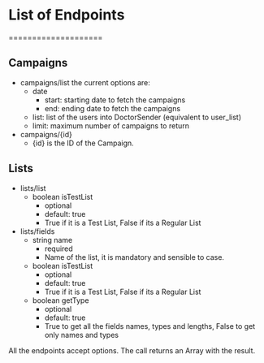 # List of Endpoints
====================

Campaigns
---------

 - campaigns/list
   the current options are:
    - date
      - start: starting date to fetch the campaigns
      - end: ending date to fetch the campaigns
    - list: list of the users into DoctorSender (equivalent to user_list)
    - limit: maximum number of campaigns to return
 - campaigns/{id}
   - {id} is the ID of the Campaign.

Lists
-----
 - lists/list
   - boolean isTestList
     - optional 
     - default: true 
     - True if it is a Test List, False if its a Regular List 
 - lists/fields
   - string name
     - required
     - Name of the list, it is mandatory and sensible to case.
   - boolean isTestList
     - optional 
     - default: true 
     - True if it is a Test List, False if its a Regular List 
   - boolean getType
     - optional 
     - default: true 
     - True to get all the fields names, types and lengths, False to get only names and types

All the endpoints accept options.
The call returns an Array with the result.
